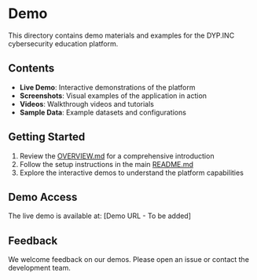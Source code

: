 # Demo

This directory contains demo materials and examples for the DYP.INC cybersecurity education platform.

## Contents

- **Live Demo**: Interactive demonstrations of the platform
- **Screenshots**: Visual examples of the application in action
- **Videos**: Walkthrough videos and tutorials
- **Sample Data**: Example datasets and configurations

## Getting Started

1. Review the [OVERVIEW.md](OVERVIEW.md) for a comprehensive introduction
2. Follow the setup instructions in the main [README.md](../README.md)
3. Explore the interactive demos to understand the platform capabilities

## Demo Access

The live demo is available at: [Demo URL - To be added]

## Feedback

We welcome feedback on our demos. Please open an issue or contact the development team.
